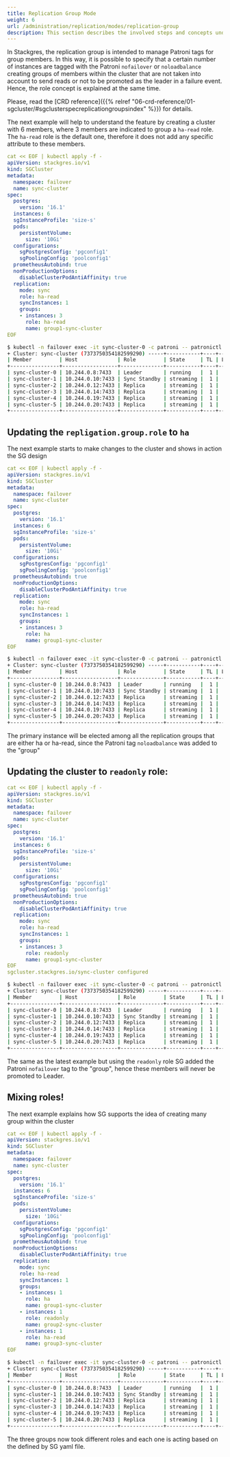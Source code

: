 ```yaml
---
title: Replication Group Mode
weight: 6
url: /administration/replication/modes/replication-group
description: This section describes the involved steps and concepts under the Stackgres replication group option and roles.
---
```


In Stackgres, the replication group is intended to manage Patroni tags for group members. In this way, it is possible to specify that a certain number of instances are tagged with the Patroni `nofailover` or `noloadbalance` creating groups of members within the cluster that are not taken into account to send reads or not to be promoted as the leader in a failure event. Hence, the role concept is explained at the same time.

Please, read the [CRD reference]({{% relref "06-crd-reference/01-sgcluster/#sgclusterspecreplicationgroupsindex" %}}) for details.

The next example will help to understand the feature by creating a cluster with 6 members, where 3 members are indicated to group a `ha-read` role. The `ha-read` role is the default one, therefore it does not add any specific attribute to these members.

```yaml
cat << EOF | kubectl apply -f -
apiVersion: stackgres.io/v1
kind: SGCluster
metadata:
  namespace: failover
  name: sync-cluster
spec:
  postgres:
    version: '16.1'
  instances: 6
  sgInstanceProfile: 'size-s'
  pods:
    persistentVolume:
      size: '10Gi'
  configurations:
    sgPostgresConfig: 'pgconfig1'
    sgPoolingConfig: 'poolconfig1'
  prometheusAutobind: true
  nonProductionOptions:
    disableClusterPodAntiAffinity: true
  replication:
    mode: sync
    role: ha-read
    syncInstances: 1
    groups:
    - instances: 3
      role: ha-read
      name: group1-sync-cluster
EOF
```
```sh
$ kubectl -n failover exec -it sync-cluster-0 -c patroni -- patronictl list 
+ Cluster: sync-cluster (7373750354182599290) -----+-----------+----+-----------+
| Member         | Host             | Role         | State     | TL | Lag in MB |
+----------------+------------------+--------------+-----------+----+-----------+
| sync-cluster-0 | 10.244.0.8:7433  | Leader       | running   |  1 |           |
| sync-cluster-1 | 10.244.0.10:7433 | Sync Standby | streaming |  1 |         0 |
| sync-cluster-2 | 10.244.0.12:7433 | Replica      | streaming |  1 |         0 |
| sync-cluster-3 | 10.244.0.14:7433 | Replica      | streaming |  1 |         0 |
| sync-cluster-4 | 10.244.0.19:7433 | Replica      | streaming |  1 |         0 |
| sync-cluster-5 | 10.244.0.20:7433 | Replica      | streaming |  1 |         0 |
+----------------+------------------+--------------+-----------+----+-----------+
```

## Updating the `repligation.group.role` to `ha`

The next example starts to make changes to the cluster and shows in action the SG design

```yaml
cat << EOF | kubectl apply -f -
apiVersion: stackgres.io/v1
kind: SGCluster
metadata:
  namespace: failover
  name: sync-cluster
spec:
  postgres:
    version: '16.1'
  instances: 6
  sgInstanceProfile: 'size-s'
  pods:
    persistentVolume:
      size: '10Gi'
  configurations:
    sgPostgresConfig: 'pgconfig1'
    sgPoolingConfig: 'poolconfig1'
  prometheusAutobind: true
  nonProductionOptions:
    disableClusterPodAntiAffinity: true
  replication:
    mode: sync
    role: ha-read
    syncInstances: 1
    groups:
    - instances: 3
      role: ha 
      name: group1-sync-cluster
EOF
```
```sh
$ kubectl -n failover exec -it sync-cluster-0 -c patroni -- patronictl list 
+ Cluster: sync-cluster (7373750354182599290) -----+-----------+----+-----------+---------------------+
| Member         | Host             | Role         | State     | TL | Lag in MB | Tags                |
+----------------+------------------+--------------+-----------+----+-----------+---------------------+
| sync-cluster-0 | 10.244.0.8:7433  | Leader       | running   |  1 |           |                     |
| sync-cluster-1 | 10.244.0.10:7433 | Sync Standby | streaming |  1 |         0 |                     |
| sync-cluster-2 | 10.244.0.12:7433 | Replica      | streaming |  1 |         0 |                     |
| sync-cluster-3 | 10.244.0.14:7433 | Replica      | streaming |  1 |         0 | noloadbalance: true |
| sync-cluster-4 | 10.244.0.19:7433 | Replica      | streaming |  1 |         0 | noloadbalance: true |
| sync-cluster-5 | 10.244.0.20:7433 | Replica      | streaming |  1 |         0 | noloadbalance: true |
+----------------+------------------+--------------+-----------+----+-----------+---------------------+
```

The primary instance will be elected among all the replication groups that are either ha or ha-read, since the Patroni tag `noloadbalance` was added to the "group"

## Updating the cluster to `readonly` role:

```yaml
cat << EOF | kubectl apply -f -
apiVersion: stackgres.io/v1
kind: SGCluster
metadata:
  namespace: failover
  name: sync-cluster
spec:
  postgres:
    version: '16.1'
  instances: 6
  sgInstanceProfile: 'size-s'
  pods:
    persistentVolume:
      size: '10Gi'
  configurations:
    sgPostgresConfig: 'pgconfig1'
    sgPoolingConfig: 'poolconfig1'
  prometheusAutobind: true
  nonProductionOptions:
    disableClusterPodAntiAffinity: true
  replication:
    mode: sync
    role: ha-read
    syncInstances: 1
    groups:
    - instances: 3
      role: readonly
      name: group1-sync-cluster
EOF
sgcluster.stackgres.io/sync-cluster configured
```
```sh
$ kubectl -n failover exec -it sync-cluster-0 -c patroni -- patronictl list 
+ Cluster: sync-cluster (7373750354182599290) -----+-----------+----+-----------+------------------+
| Member         | Host             | Role         | State     | TL | Lag in MB | Tags             |
+----------------+------------------+--------------+-----------+----+-----------+------------------+
| sync-cluster-0 | 10.244.0.8:7433  | Leader       | running   |  1 |           |                  |
| sync-cluster-1 | 10.244.0.10:7433 | Sync Standby | streaming |  1 |         0 |                  |
| sync-cluster-2 | 10.244.0.12:7433 | Replica      | streaming |  1 |         0 |                  |
| sync-cluster-3 | 10.244.0.14:7433 | Replica      | streaming |  1 |         0 | nofailover: true |
| sync-cluster-4 | 10.244.0.19:7433 | Replica      | streaming |  1 |         0 | nofailover: true |
| sync-cluster-5 | 10.244.0.20:7433 | Replica      | streaming |  1 |         0 | nofailover: true |
+----------------+------------------+--------------+-----------+----+-----------+------------------+
```

The same as the latest example but using the `readonly` role SG added the Patroni `nofailover` tag to the "group", hence these members will never be promoted to Leader.

## Mixing roles!

The next example explains how SG supports the idea of creating many group within the cluster

```yaml
cat << EOF | kubectl apply -f -
apiVersion: stackgres.io/v1
kind: SGCluster
metadata:
  namespace: failover
  name: sync-cluster
spec:
  postgres:
    version: '16.1'
  instances: 6
  sgInstanceProfile: 'size-s'
  pods:
    persistentVolume:
      size: '10Gi'
  configurations:
    sgPostgresConfig: 'pgconfig1'
    sgPoolingConfig: 'poolconfig1'
  prometheusAutobind: true
  nonProductionOptions:
    disableClusterPodAntiAffinity: true
  replication:
    mode: sync
    role: ha-read
    syncInstances: 1
    groups:
    - instances: 1
      role: ha
      name: group1-sync-cluster
    - instances: 1
      role: readonly
      name: group2-sync-cluster
    - instances: 1
      role: ha-read
      name: group3-sync-cluster
EOF
```
```sh
$ kubectl -n failover exec -it sync-cluster-0 -c patroni -- patronictl list 
+ Cluster: sync-cluster (7373750354182599290) -----+-----------+----+-----------+---------------------+
| Member         | Host             | Role         | State     | TL | Lag in MB | Tags                |
+----------------+------------------+--------------+-----------+----+-----------+---------------------+
| sync-cluster-0 | 10.244.0.8:7433  | Leader       | running   |  1 |           |                     |
| sync-cluster-1 | 10.244.0.10:7433 | Sync Standby | streaming |  1 |         0 |                     |
| sync-cluster-2 | 10.244.0.12:7433 | Replica      | streaming |  1 |         0 |                     |
| sync-cluster-3 | 10.244.0.14:7433 | Replica      | streaming |  1 |         0 | noloadbalance: true |
| sync-cluster-4 | 10.244.0.19:7433 | Replica      | streaming |  1 |         0 | nofailover: true    |
| sync-cluster-5 | 10.244.0.20:7433 | Replica      | streaming |  1 |         0 |                     |
+----------------+------------------+--------------+-----------+----+-----------+---------------------+
```

The three groups now took different roles and each one is acting based on the defined by SG yaml file.